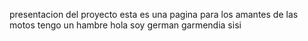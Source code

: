 presentacion del proyecto
esta es una pagina para los amantes de las motos
tengo un hambre 
hola soy german garmendia
sisi


